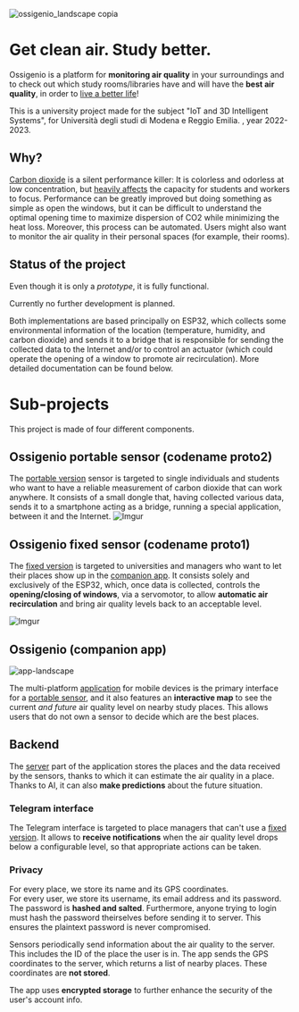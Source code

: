 ![ossigenio_landscape copia](https://user-images.githubusercontent.com/7345120/214380344-852bb52a-08c6-4c13-a99f-b96ed6800c03.png)

# Get clean air. Study better.


Ossigenio is a platform for **monitoring air quality** in your surroundings and to check out which study rooms/libraries have and will have the **best air quality**, in order to [live a better life]()!

This is a university project made for the subject "IoT and 3D Intelligent Systems", for Università degli studi di Modena e Reggio Emilia. , year 2022-2023.

## Why?

[Carbon dioxide](https://en.wikipedia.org/wiki/Carbon_dioxide) is a silent performance killer: It is colorless and odorless at low concentration, but [heavily affects](https://www.ncbi.nlm.nih.gov/pmc/articles/PMC7420173/) the capacity for students and workers to focus. Performance can be greatly improved but doing something as simple as open the windows, but it can be difficult to understand the optimal opening time to maximize dispersion of CO2 while minimizing the heat loss. Moreover, this process can be automated. Users might also want to monitor the air quality in their personal spaces (for example, their rooms).

## Status of the project

Even though it is only a *prototype*, it is fully functional.

Currently no further development is planned.

Both implementations are based principally on ESP32, which collects some environmental information of the location (temperature, humidity, and carbon dioxide) and sends it to a bridge that is responsible for sending the collected data to the Internet and/or to control an actuator (which could operate the opening of a window to promote air recirculation). 
More detailed documentation can be found below.

# Sub-projects

This project is made of four different components.

## Ossigenio portable sensor (codename proto2)

The [portable version](proto1/) sensor is targeted to single individuals and students who want to have a reliable measurement of carbon dioxide that can work anywhere. It consists of a small dongle that, having collected various data, sends it to a smartphone acting as a bridge, running a special application, between it and the Internet.
![Imgur](https://user-images.githubusercontent.com/4050967/214251875-95307e63-219d-483b-baf8-008ece1dbdb0.jpg)

## Ossigenio fixed sensor (codename proto1)
The [fixed version](proto2/) is targeted to universities and managers who want to let their places show up in the [companion app](). It consists solely and exclusively of the ESP32, which, once data is collected, controls the **opening/closing of windows**, via a servomotor, to allow **automatic air recirculation** and bring air quality levels back to an acceptable level.

![Imgur](https://user-images.githubusercontent.com/4050967/214252089-7a0dd76d-0b9c-47e1-b565-18e969a560d7.jpg)

## Ossigenio (companion app)
![app-landscape](https://user-images.githubusercontent.com/7345120/214387507-17b703d5-7514-4a2e-ba6b-eb31e0110eb1.jpg)

The multi-platform [application](flutter_app/) for mobile devices is the primary interface for a [portable sensor](#ossigenio-portable-sensor-codename-proto2), and it also features an **interactive map** to see the current *and future* air quality level on nearby study places. This allows users that do not own a sensor to decide which are the best places.  

## Backend

The [server](flask/) part of the application stores the places and the data received by the sensors, thanks to which it can estimate the air quality in a place. Thanks to AI, it can also **make predictions** about the future situation.

### Telegram interface

The Telegram interface is targeted to place managers that can't use a [fixed version](#ossigenio-fixed-sensor-codename-proto1). It allows to **receive notifications** when the air quality level drops below a configurable level, so that appropriate actions can be taken.

### Privacy
For every place, we store its name and its GPS coordinates.  
For every user, we store its username, its email address and its password.  
The password is **hashed and salted**. Furthermore, anyone trying to login must hash the password theirselves before sending it to server. This ensures the plaintext password is never compromised.  

Sensors periodically send information about the air quality to the server. This includes the ID of the place the user is in. The app sends the GPS coordinates to the server, which returns a list of nearby places. These coordinates are **not stored**.  

The app uses **encrypted storage** to further enhance the security of the user's account info.